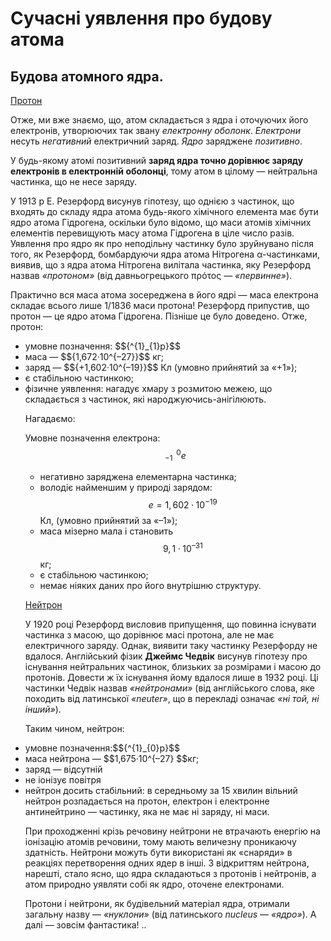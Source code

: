 # Сучасні уявлення про будову атома
<h2>Будова атомного ядра.</h2>

<u>Протон</u>

Отже, ми вже знаємо, що, атом складається з ядра і оточуючих його електронів, утворюючих так звану *електронну оболонк*. *Електрони* несуть *негативний* електричний заряд. *Ядро* заряджене *позитивно*.

У будь-якому атомі позитивний **заряд ядра точно дорівнює заряду електронів в електронній оболонці**, тому атом в цілому ― нейтральна частинка, що не несе заряду.

У 1913 р Е. Резерфорд висунув гіпотезу, що однією з частинок, що входять до складу ядра атома будь-якого хімічного елемента має бути ядро атома Гідрогена, оскільки було відомо, що маси атомів хімічних елементів перевищують масу атома Гідрогена в ціле число разів.
Уявлення про ядро як про неподільну частинку було зруйнувано після того, як Резерфорд, бомбардуючи ядра атома Нітрогена α-частинками, виявив, що з ядра атома Нітрогена вилітала частинка, яку Резерфорд назвав *«протоном»* (від давньогрецького πρότος ― *«первинне»*).

Практично вся маса атома зосереджена в його ядрі ― маса електрона складає всього лише 1/1836 маси протона!
Резерфорд припустив, що протон ― це ядро атома Гідрогена. Пізніше це було доведено.
Отже, протон:
<ul>
 <li>умовне позначення: $${^{1}_{1}p}$$</li>
 <li>маса ― $${1,672·10^{–27}}$$ кг;</li>
 <li>заряд ― $${+1,602·10^{–19}}$$ Кл (умовно прийнятий за «+1»);</li>
 <li>є стабільною частинкою;</li>
 <li>фізичне уявлення: нагадує хмару з розмитою межею, що складається з частинок, які народжуючись-анігілюють.</li>
 
Нагадаємо:

Умовне позначення електрона: $${^{\,\,\, 0}_{-1}e}$$
- негативно заряджена елементарна частинка;
- володіє найменшим у природі зарядом: $$e = 1,602·10^{-19}$$Кл, (умовно прийнятий за «–1»);
- маса мізерно мала і становить $$9,1·10^{–31}$$кг;
- є стабільною частинкою;
- немає ніяких даних про його внутрішню структуру. 

<u>Нейтрон</u>

У 1920 році Резерфорд висловив припущення, що повинна існувати частинка з масою, що дорівнює масі протона, але не має електричного заряду. Однак, виявити таку частинку Резерфорду не вдалося.
Англійський фізик **Джеймс Чедвік** висунув гіпотезу про існування нейтральних частинок, близьких за розмірами і масою до протонів. Довести ж їх існування йому вдалося лише в 1932 році. Ці частинки Чедвік назвав *«нейтронами»* (від англійського слова, яке походить від латинської *«neuter»*, що в перекладі означає *«ні той, ні інший»*).

Таким чином, нейтрон:
<li>умовне позначення:$${^{1}_{0}p}$$</li> 
<li>маса нейтрона ― $$1,675·10^{–27} $$кг;</li> 
<li>заряд ― відсутній</li> 
<li>не іонізує повітря</li> 
<li>нейтрон досить стабільний: в середньому за 15 хвилин вільний нейтрон розпадається на протон, електрон і електронне антинейтрино ― частинку, яка не має ні заряду, ні маси.</li> 
<!---моделька--->

При проходженні крізь речовину нейтрони не втрачають енергію на іонізацію атомів речовини, тому мають величезну проникаючу здатність. Нейтрони можуть бути використані як «снаряди» в реакціях перетворення одних ядер в інші.
З відкриттям нейтрона, нарешті, стало ясно, що ядра складаються з протонів і нейтронів, а атом природно уявляти собі як ядро, оточене електронами.
<!---картиночки 2 штуки--->

Протони і нейтрони, як будівельний матеріал ядра, отримали загальну назву ― *«нуклони»* (від латинського *nucleus* ― *«ядро»*).
А далі ― зовсім фантастика! ..




